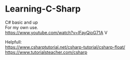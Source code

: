 # Learning-C-Sharp
C# basic and up<br>
For my own use.<br>
https://www.youtube.com/watch?v=IFayQioG71A V <br>

Helpfull: <br>
https://www.csharptutorial.net/csharp-tutorial/csharp-float/ <br>
https://www.tutorialsteacher.com/csharp
